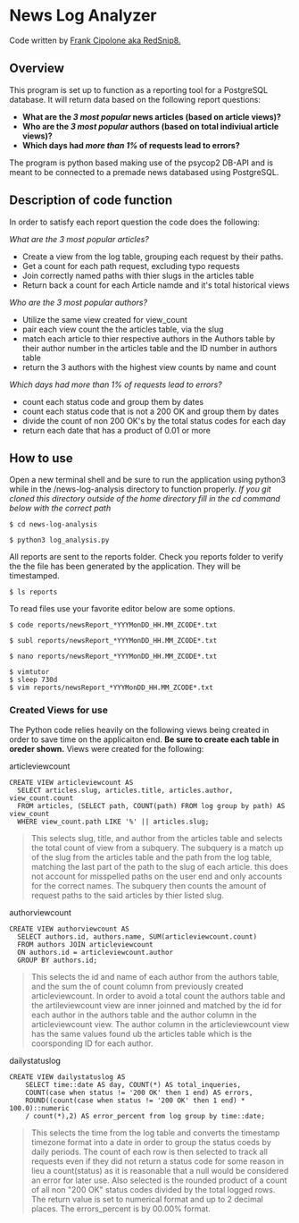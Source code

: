 # News Log Analyzer

Code written by [Frank Cipolone aka RedSnip8.](https://github.com/RedSnip8)

## Overview
This program is set up to function as a reporting tool for a PostgreSQL database. It will return data based on the following report questions:

  * __What are the *3 most popular* news articles (based on article views)?__
  * __Who are the *3 most popular* authors (based on total indiviual article views)?__
  * __Which days had *more than 1%* of requests lead to errors?__

The program is python based making use of the psycop2 DB-API and is meant to be connected to a premade news databased using PostgreSQL.

## Description of code function

In order to satisfy each report question the code does the following:

  _What are the 3 most popular articles?_
  * Create a view from the log table, grouping each request by their paths.
  * Get a count for each path request, excluding typo requests
  * Join correctly named paths with thier slugs in the articles table
  * Return back a count for each Article namde and it's total historical views

  _Who are the 3 most popular authors?_
  * Utilize the same view created for view_count
  * pair each view count the the articles table, via the slug
  * match each article to thier respective authors in the Authors table by their author number in the articles table and the ID number in authors table
  * return the 3  authors with the highest view counts by name and count

  _Which days had more than 1% of requests lead to errors?_
  * count each status code and group them by dates
  * count each status code that is not a 200 OK and group them by dates
  * divide the count of non 200 OK's by the total status codes for each day
  * return each date that has a product of 0.01 or more


## How to use
Open a new terminal shell and be sure to run the application using python3 while in the /news-log-analysis directory to function properly. _If you git cloned this directory outside of the home directory fill in the cd command below with the correct path_

```
$ cd news-log-analysis
```

```
$ python3 log_analysis.py
```
All reports are sent to the reports folder. Check you reports folder to verify the the file has been generated by the application. They will be timestamped.
```
$ ls reports
```
To read files use your favorite editor below are some options.
```
$ code reports/newsReport_*YYYMonDD_HH.MM_ZCODE*.txt

$ subl reports/newsReport_*YYYMonDD_HH.MM_ZCODE*.txt

$ nano reports/newsReport_*YYYMonDD_HH.MM_ZCODE*.txt

$ vimtutor
$ sleep 730d
$ vim reports/newsReport_*YYYMonDD_HH.MM_ZCODE*.txt
```


### Created Views for use
The Python code relies heavily on the following views being created in order to save time on the applicaiton end. __Be sure to create each table in oreder shown.__
Views were created for the following:

articleviewcount
```
CREATE VIEW articleviewcount AS
  SELECT articles.slug, articles.title, articles.author, view_count.count 
  FROM articles, (SELECT path, COUNT(path) FROM log group by path) AS view_count 
  WHERE view_count.path LIKE '%' || articles.slug;
```
> This selects slug, title, and author from the articles table and selects the total count of view from a subquery. The subquery is a match up of the slug from the articles table and the path from the log table, matching the last part of the path to the slug of each article. this does not account for misspelled paths on the user end and only accounts for the correct names. The subquery then counts the amount of request paths to the said articles by thier listed slug.

authorviewcount
```
CREATE VIEW authorviewcount AS
  SELECT authors.id, authors.name, SUM(articleviewcount.count) 
  FROM authors JOIN articleviewcount 
  ON authors.id = articleviewcount.author 
  GROUP BY authors.id;
```
> This selects the id and name of each author from the authors table, and the sum the of count column from previously created articleviewcount. In order to avoid a total count the authors table and the artileviewcount view are inner joinned and matched by the id for each author in the authors table and the author column in the articleviewcount view. The author column in the articleviewcount view has the same values found ub the articles table which is the coorsponding ID for each author.

dailystatuslog
```
CREATE VIEW dailystatuslog AS
    SELECT time::date AS day, COUNT(*) AS total_inqueries, 
    COUNT(case when status != '200 OK' then 1 end) AS errors, 
    ROUND((count(case when status != '200 OK' then 1 end) * 100.0)::numeric 
    / count(*),2) AS error_percent from log group by time::date;
```
>This selects the time from the log table and converts the timestamp timezone format into a date in order to group the status coeds by daily periods. The count of each row is then selected to track all requests even if they did not return a status code for some reason in lieu a count(status) as it is reasonable that a null would be considered an error for later use. Also selected is the rounded product of a count of all non "200 OK" status codes divided by the total logged rows. The return value is set to numerical format and up to 2 decimal places. The errors_percent is by 00.00% format.